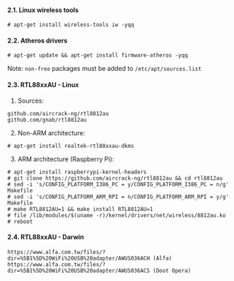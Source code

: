 #### 2.1. Linux wireless tools

```
# apt-get install wireless-tools iw -yqq
```


#### 2.2. Atheros drivers
```
# apt-get update && apt-get install firmware-atheros -yqq
```
Note: `non-free` packages must be added to `/etc/apt/sources.list`


#### 2.3. RTL88xxAU - Linux

1) Sources:
```
github.com/aircrack-ng/rtl8812au
github.com/gnab/rtl8812au
```

2) Non-ARM architecture:
```
# apt-get install realtek-rtl88xxau-dkms
```

3) ARM architecture (Raspberry Pi):
```
# apt-get install raspberrypi-kernel-headers
# git clone https://github.com/aircrack-ng/rtl8812au && cd rtl8812au
# sed -i 's/CONFIG_PLATFORM_I386_PC = y/CONFIG_PLATFORM_I386_PC = n/g' Makefile
# sed -i 's/CONFIG_PLATFORM_ARM_RPI = n/CONFIG_PLATFORM_ARM_RPI = y/g' Makefile
# make RTL8812AU=1 && make install RTL8812AU=1
# file /lib/modules/$(uname -r)/kernel/drivers/net/wireless/8812au.ko
# reboot
```


#### 2.4. RTL88xxAU - Darwin
```
https://www.alfa.com.tw/files/?dir=%5B1%5D%20WiFi%20USB%20adapter/AWUS036ACH (Alfa)
https://www.alfa.com.tw/files/?dir=%5B1%5D%20WiFi%20USB%20adapter/AWUS036ACS (Doot Opera)
```
